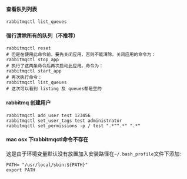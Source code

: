 #### 查看队列列表
```shell
rabbitmqctl list_queues
```

#### 强行清除所有的队列（不推荐）
```shell
rabbitmqctl reset
# 但是在使用此命令前，要先关闭应用，否则不能清除。关闭应用的命令为：
rabbitmqctl stop_app
# 执行了这两条命令后再次启动此应用。命令为：
rabbitmqctl start_app
# 再次执行命令：
rabbitmqctl list_queues
# 这次可以看到 listing 及 queues都是空的
```


#### rabbitmq 创建用户
```
rabbitmqctl add_user test 123456
rabbitmqctl set_user_tags test administrator
rabbitmqctl set_permissions -p / test ".*"".*" ".*"
```

#### mac osx 下rabbitmqctl命令不存在
这是由于环境变量默认没有放置加入安装路径在`~/.bash_profile`文件下添加:
```
PATH= "/usr/local/sbin:${PATH}"
export PATH
```